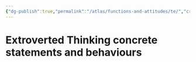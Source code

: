 ```yaml
---
{"dg-publish":true,"permalink":"/atlas/functions-and-attitudes/te/","created":"","updated":"2023-03-08T16:55:41.805+01:00"}
---
```



# Extroverted Thinking concrete statements and behaviours


